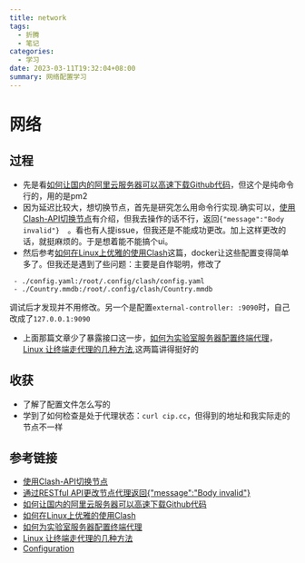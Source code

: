 ```yaml
---
title: network
tags:
  - 折腾
  - 笔记
categories:
  - 学习
date: 2023-03-11T19:32:04+08:00
summary: 网络配置学习
---
```

# 网络

## 过程
- 先是看[如何让国内的阿里云服务器可以高速下载Github代码](https://www.jianshu.com/p/53457e21fcd4)，但这个是纯命令行的，用的是pm2
- 因为延迟比较大，想切换节点，首先是研究怎么用命令行实现.确实可以，[使用Clash-API切换节点](https://sakronos.github.io/Note/2021/03/06/%E4%BD%BF%E7%94%A8Clash-APIj%E5%88%87%E6%8D%A2%E8%8A%82%E7%82%B9/)有介绍，但我去操作的话不行，返回`{"message":"Body invalid"}  `。看也有人提issue，但我还是不能成功更改。加上这样更改的话，就挺麻烦的。于是想着能不能搞个ui。
- 然后参考[如何在Linux上优雅的使用Clash](https://blog.zzsqwq.cn/posts/how-to-use-clash-on-linux/)这篇，docker让这些配置变得简单多了。但我还是遇到了些问题：主要是自作聪明，修改了
```
 - ./config.yaml:/root/.config/clash/config.yaml
 - ./Country.mmdb:/root/.config/clash/Country.mmdb
```
调试后才发现并不用修改。另一个是配置`external-controller: :9090`时，自己改成了`127.0.0.1:9090`
- 上面那篇文章少了暴露接口这一步，[如何为实验室服务器配置终端代理](https://juejin.cn/post/7054941050216906760)，[Linux 让终端走代理的几种方法](https://zhuanlan.zhihu.com/p/46973701),这两篇讲得挺好的

## 收获
- 了解了配置文件怎么写的
- 学到了如何检查是处于代理状态：`curl cip.cc`，但得到的地址和我实际走的节点不一样

## 参考链接
- [使用Clash-API切换节点](https://sakronos.github.io/Note/2021/03/06/%E4%BD%BF%E7%94%A8Clash-APIj%E5%88%87%E6%8D%A2%E8%8A%82%E7%82%B9/)
- [通过RESTful API更改节点代理返回{"message":"Body invalid"}](https://github.com/Dreamacro/clash/issues/659)
- [如何让国内的阿里云服务器可以高速下载Github代码](https://www.jianshu.com/p/53457e21fcd4)
- [如何在Linux上优雅的使用Clash](https://blog.zzsqwq.cn/posts/how-to-use-clash-on-linux/)
- [如何为实验室服务器配置终端代理](https://juejin.cn/post/7054941050216906760)
- [Linux 让终端走代理的几种方法](https://zhuanlan.zhihu.com/p/46973701)
- [Configuration](https://github.com/Dreamacro/clash/wiki/configuration)

